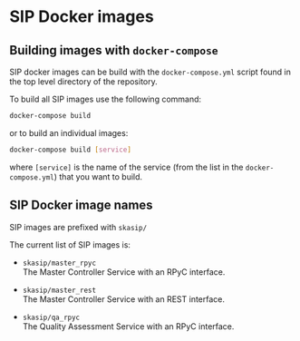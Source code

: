 # SIP Docker images


## Building images with `docker-compose`

SIP docker images can be build with the `docker-compose.yml` script
found in the top level directory of the repository.

To build all SIP images use the following command:

```bash
docker-compose build
```

or to build an individual images:

```bash
docker-compose build [service]
```

where `[service]` is the name of the service (from the list in the 
`docker-compose.yml`) that you want to build.


## SIP Docker image names

SIP images are prefixed with `skasip/`

The current list of SIP images is:

- `skasip/master_rpyc`<br> 
   The Master Controller Service with an RPyC interface.
 
- `skasip/master_rest`<br>
  The Master Controller Service with an REST interface.

- `skasip/qa_rpyc`<br>
  The Quality Assessment Service with an RPyC interface.


